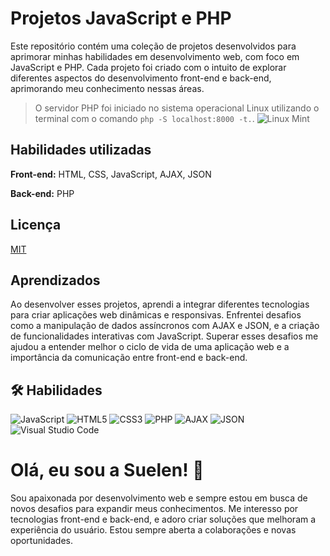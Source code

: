 
# Projetos JavaScript e PHP

Este repositório contém uma coleção de projetos desenvolvidos para aprimorar minhas habilidades em desenvolvimento web, com foco em JavaScript e PHP. Cada projeto foi criado com o intuito de explorar diferentes aspectos do desenvolvimento front-end e back-end, aprimorando meu conhecimento nessas áreas.

> O servidor PHP foi iniciado no sistema operacional Linux  utilizando o terminal com o comando `php -S localhost:8000 -t.`.
> ![Linux Mint](https://img.shields.io/badge/Linux%20Mint-87CF3E?style=for-the-badge&logo=Linux%20Mint&logoColor=white)
## Habilidades utilizadas

**Front-end:** HTML, CSS, JavaScript, AJAX, JSON

**Back-end:** PHP


## Licença

[MIT](https://choosealicense.com/licenses/mit/)


## Aprendizados

Ao desenvolver esses projetos, aprendi a integrar diferentes tecnologias para criar aplicações web dinâmicas e responsivas. Enfrentei desafios como a manipulação de dados assíncronos com AJAX e JSON, e a criação de funcionalidades interativas com JavaScript. Superar esses desafios me ajudou a entender melhor o ciclo de vida de uma aplicação web e a importância da comunicação entre front-end e back-end.


## 🛠 Habilidades
![JavaScript](https://img.shields.io/badge/javascript-%23323330.svg?style=for-the-badge&logo=javascript&logoColor=%23F7DF1E) ![HTML5](https://img.shields.io/badge/html5-%23E34F26.svg?style=for-the-badge&logo=html5&logoColor=white) ![CSS3](https://img.shields.io/badge/css3-%231572B6.svg?style=for-the-badge&logo=css3&logoColor=white) ![PHP](https://img.shields.io/badge/php-%23777BB4.svg?style=for-the-badge&logo=php&logoColor=white) ![AJAX](https://img.shields.io/badge/AJAX-231572B6?style=for-the-badge&logo=AJAX&logoColor=black) ![JSON](https://img.shields.io/badge/JSON-F7DF1E?style=for-the-badge&logo=JSON&logoColor=white) ![Visual Studio Code](https://img.shields.io/badge/Visual%20Studio%20Code-0078d7.svg?style=for-the-badge&logo=visual-studio-code&logoColor=white)


# Olá, eu sou a Suelen! 👋
Sou apaixonada por desenvolvimento web e sempre estou em busca de novos desafios para expandir meus conhecimentos. Me interesso por tecnologias front-end e back-end, e adoro criar soluções que melhoram a experiência do usuário. Estou sempre aberta a colaborações e novas oportunidades.


